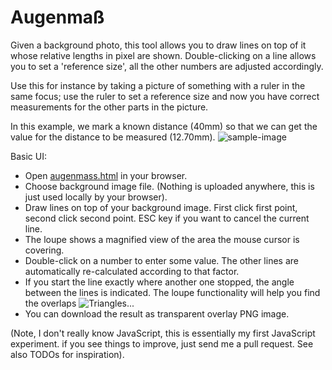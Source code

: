 Augenmaß
========

Given a background photo, this tool allows you to draw lines on top of it whose relative
lengths in pixel are shown. Double-clicking on a line allows you to set a
'reference size', all the other numbers are adjusted accordingly.

Use this for instance by taking a picture of something with a ruler in the
same focus; use the ruler to set a reference size and now you have correct
measurements for the other parts in the picture.

In this example, we mark a known distance (40mm) so that we can get the value
for the distance to be measured (12.70mm).
![sample-image][sample-image]

Basic UI:
   * Open [augenmass.html](https://rawgithub.com/hzeller/augenmass/master/augenmass.html) in your browser.
   * Choose background image file.
     (Nothing is uploaded anywhere, this is just used locally by your browser).
   * Draw lines on top of your background image. First click first point, second
     click second point. ESC key if you want to cancel the current line.
   * The loupe shows a magnified view of the area the mouse cursor is covering.
   * Double-click on a number to enter some value. The other lines are
     automatically re-calculated according to that factor.
   * If you start the line exactly where another one stopped, the angle between the
     lines is indicated. The loupe functionality will help you find the overlaps
     ![Triangles...][angle-image]
   * You can download the result as transparent overlay PNG image.

(Note, I don't really know JavaScript, this is essentially my first JavaScript experiment.
if you see things to improve, just send me a pull request. See also TODOs for inspiration).

[sample-image]: https://github.com/hzeller/augenmass/raw/master/sample-image/augenmass.png
[angle-image]: https://github.com/hzeller/augenmass/raw/master/sample-image/angles.png
